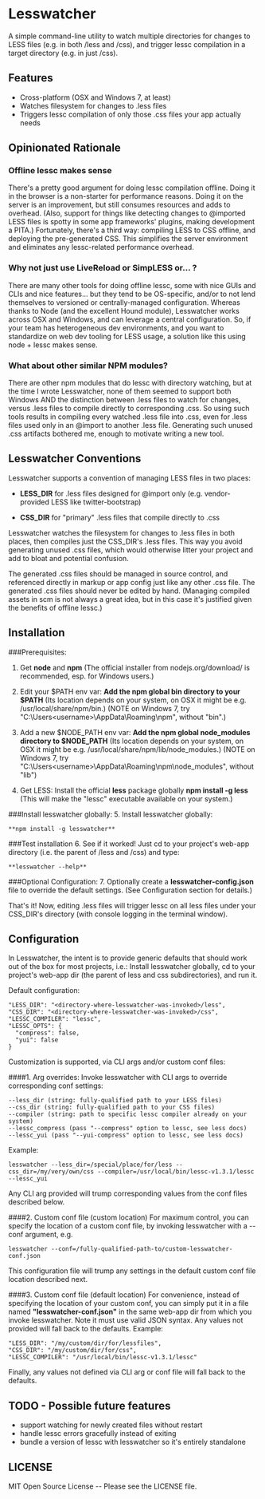 # Lesswatcher

A simple command-line utility to watch multiple directories for changes to LESS files (e.g. in both /less and /css), and trigger lessc compilation in a target directory (e.g. in just /css).  


## Features
  - Cross-platform (OSX and Windows 7, at least)
  - Watches filesystem for changes to .less files 
  - Triggers lessc compilation of only those .css files your app actually needs


## Opinionated Rationale

### Offline lessc makes sense

There's a pretty good argument for doing lessc compilation offline. Doing it in the browser is a non-starter for performance reasons. Doing it on the server is an improvement, but still consumes resources and adds to overhead. (Also, support for things like detecting changes to @imported LESS files is spotty in some app frameworks' plugins, making development a PITA.) Fortunately, there's a third way: compiling LESS to CSS offline, and deploying the pre-generated CSS. This simplifies the server environment and eliminates any lessc-related performance overhead. 

### Why not just use LiveReload or SimpLESS or... ?

There are many other tools for doing offline lessc, some with nice GUIs and CLIs and nice features... but they tend to be OS-specific, and/or to not lend themselves to versioned or centrally-managed configuration. Whereas thanks to Node (and the excellent Hound module), Lesswatcher works across OSX and Windows, and can leverage a central configuration. So, if your team has heterogeneous dev environments, and you want to standardize on web dev tooling for LESS usage, a solution like this using node + lessc makes sense.

### What about other similar NPM modules?

There are other npm modules that do lessc with directory watching, but at the time I wrote Lesswatcher, none of them seemed to support both Windows AND the distinction between .less files to watch for changes, versus .less files to compile directly to corresponding .css. So using such tools results in compiling every watched .less file into .css, even for .less files used only in an @import to another .less file. Generating such unused .css artifacts bothered me, enough to motivate writing a new tool.


## Lesswatcher Conventions

Lesswatcher supports a convention of managing LESS files in two places:
  
  - **LESS_DIR**
  for .less files designed for @import only (e.g. vendor-provided LESS like twitter-bootstrap)
  
  - **CSS_DIR**
  for "primary" .less files that compile directly to .css

Lesswatcher watches the filesystem for changes to .less files in both places, then compiles just the CSS_DIR's .less files. This way you avoid generating unused .css files, which would otherwise litter your project and add to bloat and potential confusion. 

The generated .css files should be managed in source control, and referenced directly in markup or app config just like any other .css file. The generated .css files should never be edited by hand. (Managing compiled assets in scm is not always a great idea, but in this case it's justified given the benefits of offline lessc.)


## Installation

###Prerequisites:
1. Get **node** and **npm**
  (The official installer from nodejs.org/download/ is recommended, esp. for Windows users.)

2. Edit your $PATH env var:
  **Add the npm global bin directory to your $PATH**
  (Its location depends on your system, on OSX it might be e.g. /usr/local/share/npm/bin.)
  (NOTE on Windows 7, try "C:\Users\<username>\AppData\Roaming\npm", without "bin".)

3. Add a new $NODE_PATH env var:
  **Add the npm global node_modules directory to $NODE_PATH**
  (Its location depends on your system, on OSX it might be e.g. /usr/local/share/npm/lib/node_modules.)
  (NOTE on Windows 7, try "C:\Users\<username>\AppData\Roaming\npm\node_modules", without "lib")

4. Get LESS:
  Install the official **less** package globally
    **npm install -g less**
  (This will make the "lessc" executable available on your system.)


###Install lesswatcher globally:
5. Install lesswatcher globally:

    **npm install -g lesswatcher**


###Test installation
6. See if it worked! Just cd to your project's web-app directory (i.e. the parent of /less and /css) and type:

    **lesswatcher --help**


###Optional Configuration:
7. Optionally create a **lesswatcher-config.json** file to override the default settings. (See Configuration section for details.)


That's it! Now, editing .less files will trigger lessc on all less files under your CSS_DIR's directory (with console logging in the terminal window).


## Configuration

In Lesswatcher, the intent is to provide generic defaults that should work out of the box for most projects, i.e.:
Install lesswatcher globally, cd to your project's web-app dir (the parent of less and css subdirectories), and run it. 

Default configuration:

    "LESS_DIR": "<directory-where-lesswatcher-was-invoked>/less",
    "CSS_DIR": "<directory-where-lesswatcher-was-invoked>/css",
    "LESSC_COMPILER": "lessc", 
    "LESSC_OPTS": {
      "compress": false,
      "yui": false
    }

Customization is supported, via CLI args and/or custom conf files:

####1. Arg overrides: 
  Invoke lesswatcher with CLI args to override corresponding conf settings:
  
    --less_dir (string: fully-qualified path to your LESS files)
    --css_dir (string: fully-qualified path to your CSS files)
    --compiler (string: path to specific lessc compiler already on your system)
    --lessc_compress (pass "--compress" option to lessc, see less docs)
    --lessc_yui (pass "--yui-compress" option to lessc, see less docs)
 
  Example:
  
    lesswatcher --less_dir=/special/place/for/less --css_dir=/my/very/own/css --compiler=/usr/local/bin/lessc-v1.3.1/lessc --lessc_yui

  Any CLI arg provided will trump corresponding values from the conf files described below.

####2. Custom conf file (custom location) 
  For maximum control, you can specify the location of a custom conf file, by invoking lesswatcher with a --conf argument, e.g.
  
    lesswatcher --conf=/fully-qualified-path-to/custom-lesswatcher-conf.json

  This configuration file will trump any settings in the default custom conf file location described next.

####3. Custom conf file (default location) 
  For convenience, instead of specifying the location of your custom conf, you can simply put it in a file named **"lesswatcher-conf.json"** in the same web-app dir from which you invoke lesswatcher. Note it must use valid JSON syntax. Any values not provided will fall back to the defaults.
  Example:

    "LESS_DIR": "/my/custom/dir/for/lessfiles",
    "CSS_DIR": "/my/custom/dir/for/css",
    "LESSC_COMPILER": "/usr/local/bin/lessc-v1.3.1/lessc"

  Finally, any values not defined via CLI arg or conf file will fall back to the defaults. 


## TODO - Possible future features

  * support watching for newly created files without restart
  * handle lessc errors gracefully instead of exiting
  * bundle a version of lessc with lesswatcher so it's entirely standalone


## LICENSE

  MIT Open Source License -- Please see the LICENSE file. 


